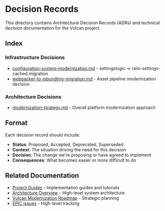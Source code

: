 # Decision Records

This directory contains Architectural Decision Records (ADRs) and technical decision documentation for the Vulcan project.

## Index

### Infrastructure Decisions
- [configuration-system-modernization.md](configuration-system-modernization.md) - settingslogic → rails-settings-cached migration
- [webpacker-to-jsbundling-migration.md](webpacker-to-jsbundling-migration.md) - Asset pipeline modernization decision

### Architecture Decisions
- [modernization-strategy.md](modernization-strategy.md) - Overall platform modernization approach

## Format

Each decision record should include:
- **Status**: Proposed, Accepted, Deprecated, Superseded
- **Context**: The situation driving the need for this decision
- **Decision**: The change we're proposing or have agreed to implement
- **Consequences**: What becomes easier or more difficult to do

## Related Documentation
- [Project Guides](../guides/) - Implementation guides and tutorials
- [Architecture Overview](../architecture/) - High-level system architecture
- [Vulcan Modernization Roadmap](../../Vulcan-Modernization-Roadmap.md) - Strategic planning
- [EPIC Issues](https://github.com/mitre/vulcan/issues?q=label%3Aepic) - High-level tracking